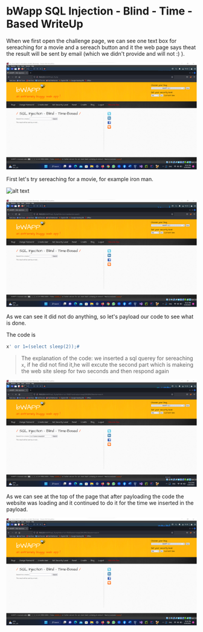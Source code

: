 # bWapp SQL Injection - Blind - Time - Based WriteUp 

When we first open the challenge page, we can see one text box for sereaching for a movie and a sereach button and it the web page says theat
the result will be sent by email (which we didn't provide and will not :) ).

![alt text](https://github.com/nody77/CTFs-Writeups/blob/2fca59d7978e968948de7d72539f2710c6e9e319/Screenshot%202023-03-24%20223239.png)

First let's try sereaching for a movie, for example iron man.

![alt text]()

![alt text](https://github.com/nody77/CTFs-Writeups/blob/2fca59d7978e968948de7d72539f2710c6e9e319/Screenshot%202023-03-24%20223322.png)

As we can see it did not do anything, so let's payload our code to see what is done.

The code is 
```SQL
x' or 1=(select sleep(2));#
```

>The explanation of the code:
we inserted a sql querey for sereaching `x`, if he did not find it,he will excute the second part which is makeing the web site sleep for 
two seconds and then respond again

![alt text](https://github.com/nody77/CTFs-Writeups/blob/bdad3a4254a72ada43f7709301e1686d2a870182/Screenshot%202023-03-24%20223615.png)

As we can see at the top of the page that after payloading the code the website was loading and it continued to do it for the time we inserted 
in the payload.

![alt text](https://github.com/nody77/CTFs-Writeups/blob/bdad3a4254a72ada43f7709301e1686d2a870182/Screenshot%202023-03-24%20223628.png)

